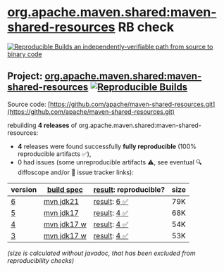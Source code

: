 [org.apache.maven.shared:maven-shared-resources](https://central.sonatype.com/artifact/org.apache.maven.shared/maven-shared-resources/versions) RB check
=======

[![Reproducible Builds](https://reproducible-builds.org/images/logos/rb.svg) an independently-verifiable path from source to binary code](https://reproducible-builds.org/)

## Project: [org.apache.maven.shared:maven-shared-resources](https://central.sonatype.com/artifact/org.apache.maven.shared/maven-shared-resources/versions) [![Reproducible Builds](https://img.shields.io/endpoint?url=https://raw.githubusercontent.com/jvm-repo-rebuild/reproducible-central/master/content/org/apache/maven/shared/maven-shared-resources/badge.json)](https://github.com/jvm-repo-rebuild/reproducible-central/blob/master/content/org/apache/maven/shared/maven-shared-resources/README.md)

Source code: [https://github.com/apache/maven-shared-resources.git](https://github.com/apache/maven-shared-resources.git)

rebuilding **4 releases** of org.apache.maven.shared:maven-shared-resources:
- **4** releases were found successfully **fully reproducible** (100% reproducible artifacts :white_check_mark:),
- 0 had issues (some unreproducible artifacts :warning:, see eventual :mag: diffoscope and/or :memo: issue tracker links):

| version | [build spec](/BUILDSPEC.md) | [result](https://reproducible-builds.org/docs/jvm/): reproducible? | size |
| -- | --------- | ------ | -- |
| [6](https://central.sonatype.com/artifact/org.apache.maven.shared/maven-shared-resources/6/pom) | [mvn jdk21](maven-shared-resources-6.buildspec) | [result](maven-shared-resources-6.buildinfo): [6 :white_check_mark: ](maven-shared-resources-6.buildcompare) | 79K |
| [5](https://central.sonatype.com/artifact/org.apache.maven.shared/maven-shared-resources/5/pom) | [mvn jdk17](maven-shared-resources-5.buildspec) | [result](maven-shared-resources-5.buildinfo): [4 :white_check_mark: ](maven-shared-resources-5.buildcompare) | 68K |
| [4](https://central.sonatype.com/artifact/org.apache.maven.shared/maven-shared-resources/4/pom) | [mvn jdk17 w](maven-shared-resources-4.buildspec) | [result](maven-shared-resources-4.buildinfo): [4 :white_check_mark: ](maven-shared-resources-4.buildcompare) | 54K |
| [3](https://central.sonatype.com/artifact/org.apache.maven.shared/maven-shared-resources/3/pom) | [mvn jdk17 w](maven-shared-resources-3.buildspec) | [result](maven-shared-resources-3.buildinfo): [4 :white_check_mark: ](maven-shared-resources-3.buildcompare) | 53K |

<i>(size is calculated without javadoc, that has been excluded from reproducibility checks)</i>
